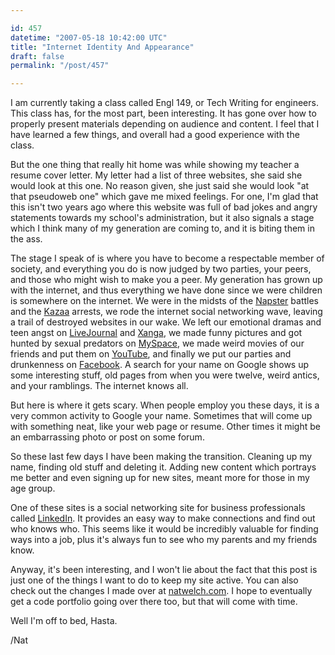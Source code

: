 ```yaml
---

id: 457
datetime: "2007-05-18 10:42:00 UTC"
title: "Internet Identity And Appearance"
draft: false
permalink: "/post/457"

---
```


I am currently taking a class called Engl 149, or Tech Writing for engineers. This class has, for the most part, been interesting. It has gone over how to properly present materials depending on audience and content. I feel that I have learned a few things, and overall had a good experience with the class.

But the one thing that really hit home was while showing my teacher a resume cover letter. My letter had a list of three websites, she said she would look at this one. No reason given, she just said she would look "at that pseudoweb one" which gave me mixed feelings. For one, I'm glad that this isn't two years ago where this website was full of bad jokes and angry statements towards my school's administration, but it also signals a stage which I think many of my generation are coming to, and it is biting them in the ass.<!--more-->

The stage I speak of is where you have to become a respectable member of society, and everything you do is now judged by two parties, your peers, and those who might wish to make you a peer. My generation has grown up with the internet, and thus everything we have done since we were children is somewhere on the internet. We were in the midsts of the <a href="http://en.wikipedia.org/wiki/Napster">Napster</a> battles and the <a href="http://en.wikipedia.org/wiki/KaZaA">Kazaa</a> arrests, we rode the internet social networking wave, leaving a trail of destroyed websites in our wake. We left our emotional dramas and teen angst on <a href="http://www.livejournal.com/">LiveJournal</a> and <a href="http://www.xanga.com/">Xanga</a>, we made funny pictures and got hunted by sexual predators on <a href="http://www.myspace.com/">MySpace</a>, we made weird movies of our friends and put them on <a href="http://www.youtube.com/">YouTube</a>, and finally we put our parties and drunkenness on <a href="http://www.facebook.com/">Facebook</a>. A search for your name on Google shows up some interesting stuff, old pages from when you were twelve, weird antics, and your ramblings. The internet knows all.

But here is where it gets scary. When people employ you these days, it is a very common activity to Google your name. Sometimes that will come up with something neat, like your web page or resume. Other times it might be an embarrassing photo or post on some forum.

So these last few days I have been making the transition. Cleaning up my name, finding old stuff and deleting it. Adding new content which portrays me better and even signing up for new sites, meant more for those in my age group.

One of these sites is a social networking site for business professionals called <a href="http://www.linkedin.com/">LinkedIn</a>. It provides an easy way to make connections and find out who knows who. This seems like it would be incredibly valuable for finding ways into a job, plus it's always fun to see who my parents and my friends know.

Anyway, it's been interesting, and I won't lie about the fact that this post is just one of the things I want to do to keep my site active. You can also check out the changes I made over at <a href="http://natwelch.com/">natwelch.com</a>. I hope to eventually get a code portfolio going over there too, but that will come with time.

Well I'm off to bed, Hasta.

/Nat


